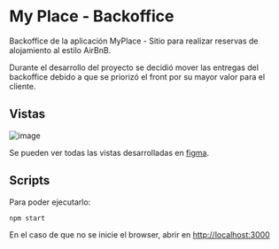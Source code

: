 # My Place - Backoffice

Backoffice de la aplicación MyPlace - Sitio para realizar reservas de alojamiento al estilo AirBnB.

Durante el desarrollo del proyecto se decidió mover las entregas del backoffice debido a que se priorizó el front por su mayor valor para el cliente.

## Vistas

![image](https://user-images.githubusercontent.com/53836177/213794537-0df6eaae-e486-49cf-99fe-33cae2a81060.png)

Se pueden ver todas las vistas desarrolladas en [figma](https://www.figma.com/file/6mtyZPS5NBMI9gSZ4AU594/ACP1-MyPlace?node-id=45%3A3904).

## Scripts

Para poder ejecutarlo:

```
npm start
```

En el caso de que no se inicie el browser, abrir en [http://localhost:3000](http://localhost:3000)
